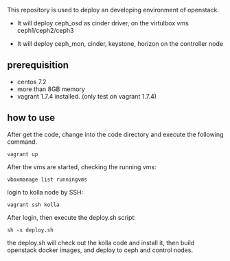 This repository is used to deploy an developing environment of openstack.

* It will deploy ceph_osd as cinder driver, on the virtulbox vms ceph1/ceph2/ceph3

* It will deploy ceph_mon, cinder, keystone, horizon on the controller node

## prerequisition

* centos 7.2
* more than 8GB memory
* vagrant 1.7.4 installed. (only test on vagrant 1.7.4)


## how to use

After get the code, change into the code directory and execute the following command.
```
vagrant up
```

After the vms are started, checking the running vms:
```
vboxmanage list runningvms
```

login to kolla node by SSH:
```
vagrant ssh kolla
```

After login, then execute the deploy.sh script:

``` 
sh -x deploy.sh
```

the deploy.sh will check out the kolla code and install it, then build openstack docker images, and deploy to ceph and control nodes.


